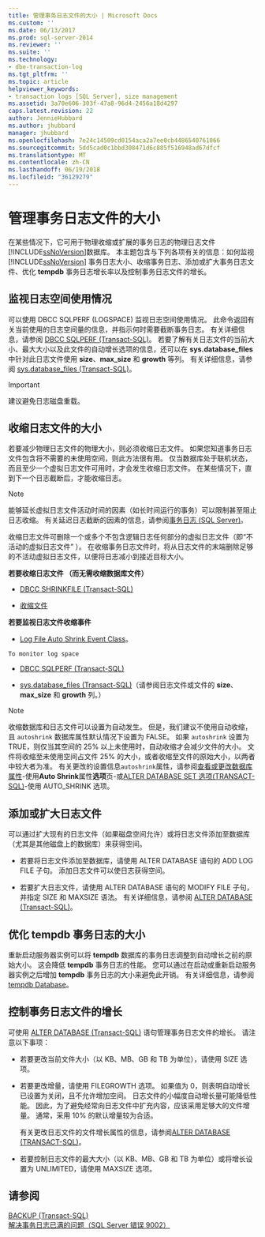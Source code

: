 ```yaml
---
title: 管理事务日志文件的大小 | Microsoft Docs
ms.custom: ''
ms.date: 06/13/2017
ms.prod: sql-server-2014
ms.reviewer: ''
ms.suite: ''
ms.technology:
- dbe-transaction-log
ms.tgt_pltfrm: ''
ms.topic: article
helpviewer_keywords:
- transaction logs [SQL Server], size management
ms.assetid: 3a70e606-303f-47a8-96d4-2456a18d4297
caps.latest.revision: 22
author: JennieHubbard
ms.author: jhubbard
manager: jhubbard
ms.openlocfilehash: 7e24c14509cd0154aca2a7ee0cb4486540761066
ms.sourcegitcommit: 5dd5cad0c1bbd308471d6c885f516948ad67dfcf
ms.translationtype: MT
ms.contentlocale: zh-CN
ms.lasthandoff: 06/19/2018
ms.locfileid: "36129279"
---
```

# <a name="manage-the-size-of-the-transaction-log-file"></a>管理事务日志文件的大小
  在某些情况下，它可用于物理收缩或扩展的事务日志的物理日志文件[!INCLUDE[ssNoVersion](../../includes/ssnoversion-md.md)]数据库。 本主题包含与下列各项有关的信息：如何监视 [!INCLUDE[ssNoVersion](../../includes/ssnoversion-md.md)] 事务日志大小、收缩事务日志、添加或扩大事务日志文件、优化 **tempdb** 事务日志增长率以及控制事务日志文件的增长。  
  
  
##  <a name="MonitorSpaceUse"></a> 监视日志空间使用情况  
 可以使用 DBCC SQLPERF (LOGSPACE) 监视日志空间使用情况。 此命令返回有关当前使用的日志空间量的信息，并指示何时需要截断事务日志。 有关详细信息，请参阅 [DBCC SQLPERF (Transact-SQL)](/sql/t-sql/database-console-commands/dbcc-sqlperf-transact-sql)。 若要了解有关日志文件的当前大小、最大大小以及此文件的自动增长选项的信息，还可以在 **sys.database_files** 中针对此日志文件使用 **size**、**max_size** 和 **growth** 等列。 有关详细信息，请参阅 [sys.database_files (Transact-SQL)](/sql/relational-databases/system-catalog-views/sys-database-files-transact-sql)。  
  
> [!IMPORTANT]  
>  建议避免日志磁盘重载。  
  
  
##  <a name="ShrinkSize"></a> 收缩日志文件的大小  
 若要减少物理日志文件的物理大小，则必须收缩日志文件。 如果您知道事务日志文件包含将不需要的未使用空间，则此方法很有用。 仅当数据库处于联机状态，而且至少一个虚拟日志文件可用时，才会发生收缩日志文件。 在某些情况下，直到下一个日志截断后，才能收缩日志。  
  
> [!NOTE]  
>  能够延长虚拟日志文件活动时间的因素（如长时间运行的事务）可以限制甚至阻止日志收缩。 有关延迟日志截断的因素的信息，请参阅[事务日志 (SQL Server)](the-transaction-log-sql-server.md)。  
  
 收缩日志文件可删除一个或多个不包含逻辑日志任何部分的虚拟日志文件（即“不活动的虚拟日志文件” ）。 在收缩事务日志文件时，将从日志文件的末端删除足够的不活动虚拟日志文件，以便将日志减小到接近目标大小。  
  
 **若要收缩日志文件 （而无需收缩数据库文件）**  
  
-   [DBCC SHRINKFILE (Transact-SQL)](/sql/t-sql/database-console-commands/dbcc-shrinkfile-transact-sql)  
  
-   [收缩文件](../databases/shrink-a-file.md)  
  
 **若要监视日志文件收缩事件**  
  
-   [Log File Auto Shrink Event Class](../event-classes/log-file-auto-shrink-event-class.md)。  
  
 `To monitor log space`  
  
-   [DBCC SQLPERF (Transact-SQL)](/sql/t-sql/database-console-commands/dbcc-sqlperf-transact-sql)  
  
-   [sys.database_files (Transact-SQL)](/sql/relational-databases/system-catalog-views/sys-database-files-transact-sql)（请参阅日志文件或文件的 **size**、**max_size** 和 **growth** 列。）  
  
> [!NOTE]  
>  收缩数据库和日志文件可以设置为自动发生。 但是，我们建议不使用自动收缩，且 `autoshrink` 数据库属性默认情况下设置为 FALSE。 如果 `autoshrink` 设置为 TRUE，则仅当其空间的 25% 以上未使用时，自动收缩才会减少文件的大小。 文件将收缩至未使用空间占文件 25% 的大小，或者收缩至文件的原始大小，以两者中较大者为准。 有关更改的设置信息`autoshrink`属性，请参阅[查看或更改数据库属性](../databases/view-or-change-the-properties-of-a-database.md)-使用**Auto Shrink**属性**选项**页-或[ALTER DATABASE SET 选项&#40;TRANSACT-SQL&#41;](/sql/t-sql/statements/alter-database-transact-sql-set-options)-使用 AUTO_SHRINK 选项。  
  
  
##  <a name="AddOrEnlarge"></a> 添加或扩大日志文件  
 可以通过扩大现有的日志文件（如果磁盘空间允许）或将日志文件添加至数据库（尤其是其他磁盘上的数据库）来获得空间。  
  
-   若要将日志文件添加至数据库，请使用 ALTER DATABASE 语句的 ADD LOG FILE 子句。 添加日志文件可以使日志获得空间。  
  
-   若要扩大日志文件，请使用 ALTER DATABASE 语句的 MODIFY FILE 子句，并指定 SIZE 和 MAXSIZE 语法。 有关详细信息，请参阅 [ALTER DATABASE (Transact-SQL)](/sql/t-sql/statements/alter-database-transact-sql)。  
  
  
##  <a name="tempdbOptimize"></a> 优化 tempdb 事务日志的大小  
 重新启动服务器实例可以将 **tempdb** 数据库的事务日志调整到自动增长之前的原始大小。 这会降低 **tempdb** 事务日志的性能。 您可以通过在启动或重新启动服务器实例之后增加 **tempdb** 事务日志的大小来避免此开销。 有关详细信息，请参阅 [tempdb Database](../databases/tempdb-database.md)。  
  
  
##  <a name="ControlGrowth"></a> 控制事务日志文件的增长  
 可使用 [ALTER DATABASE (Transact-SQL)](/sql/t-sql/statements/alter-database-transact-sql) 语句管理事务日志文件的增长。 请注意以下事项：  
  
-   若要更改当前文件大小（以 KB、MB、GB 和 TB 为单位），请使用 SIZE 选项。  
  
-   若要更改增量，请使用 FILEGROWTH 选项。 如果值为 0，则表明自动增长已设置为关闭，且不允许增加空间。 日志文件的小幅度自动增长量可能降低性能。 因此，为了避免经常向日志文件中扩充内容，应该采用足够大的文件增量。 通常，采用 10% 的默认增量较为合适。  
  
     有关更改日志文件的文件增长属性的信息，请参阅[ALTER DATABASE &#40;TRANSACT-SQL&#41;](/sql/t-sql/statements/alter-database-transact-sql)。  
  
-   若要控制日志文件的最大大小（以 KB、MB、GB 和 TB 为单位）或将增长设置为 UNLIMITED，请使用 MAXSIZE 选项。  
  
  
## <a name="see-also"></a>请参阅  
 [BACKUP (Transact-SQL)](/sql/t-sql/statements/backup-transact-sql)   
 [解决事务日志已满的问题（SQL Server 错误 9002）](troubleshoot-a-full-transaction-log-sql-server-error-9002.md)  
  
  
